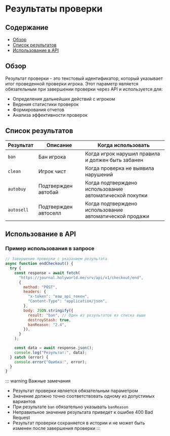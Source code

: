 # Результаты проверки

## Содержание

- [Обзор](#обзор)
- [Список результатов](#список-результатов)
- [Использование в API](#использование-в-api)

## Обзор

Результат проверки - это текстовый идентификатор, который указывает итог проведенной проверки игрока. Этот параметр является обязательным при завершении проверки через API и используется для:

- Определения дальнейших действий с игроком
- Ведения статистики проверок
- Формирования отчетов
- Анализа эффективности проверок

## Список результатов

| Результат  | Описание             | Когда использовать                                      |
| ---------- | -------------------- | ------------------------------------------------------- |
| `ban`      | Бан игрока           | Когда игрок нарушил правила и должен быть забанен       |
| `clean`    | Игрок чист           | Когда проверка не выявила нарушений                     |
| `autobuy`  | Подтвержден автобай  | Когда подтверждено использование автоматической покупки |
| `autosell` | Подтвержден автоселл | Когда подтверждено использование автоматической продажи |

## Использование в API

### Пример использования в запросе

```javascript
// Завершение проверки с указанием результата
async function endCheckout() {
  try {
    const response = await fetch(
      "https://journal.holyworld.me/srv/api/v1/checkout/end",
      {
        method: "POST",
        headers: {
          "x-token": "ваш_api_токен",
          "Content-Type": "application/json",
        },
        body: JSON.stringify({
          result: "ban", // Один из результатов из списка выше
          destroyStash: true,
          banReason: "2.4",
        }),
      }
    );

    const data = await response.json();
    console.log("Результат:", data);
  } catch (error) {
    console.error("Ошибка:", error);
  }
}
```

::: warning Важные замечания

- Результат проверки является обязательным параметром
- Значение должно точно соответствовать одному из допустимых вариантов
- При результате `ban` обязательно указывать `banReason`
- Неправильное значение результата приведет к ошибке 400 Bad Request
- Результат проверки сохраняется в истории и не может быть изменен после завершения проверки
  :::
